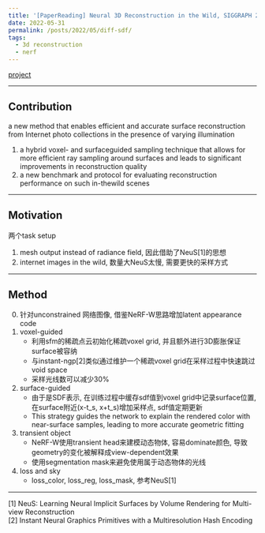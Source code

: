 ```yaml
---
title: '[PaperReading] Neural 3D Reconstruction in the Wild, SIGGRAPH 2022'
date: 2022-05-31
permalink: /posts/2022/05/diff-sdf/
tags:
  - 3d reconstruction
  - nerf
---
```


[project](https://zju3dv.github.io/neuralrecon-w/)

---
## Contribution

a new method that enables efficient and accurate surface reconstruction from Internet photo collections in the presence of varying illumination

1. a hybrid voxel- and surfaceguided sampling technique that allows for more efficient ray sampling around surfaces and leads to significant improvements in reconstruction quality
2. a new benchmark and protocol for evaluating reconstruction performance on such in-thewild scenes

---
## Motivation

两个task setup 
1. mesh output instead of radiance field, 因此借助了NeuS[1]的思想
2. internet images in the wild, 数量大NeuS太慢, 需要更快的采样方式

---
## Method

0. 针对unconstrained 网络图像, 借鉴NeRF-W思路增加latent appearance code
1. voxel-guided 
   - 利用sfm的稀疏点云初始化稀疏voxel grid, 并且额外进行3D膨胀保证surface被容纳
   - 与instant-ngp[2]类似通过维护一个稀疏voxel grid在采样过程中快速跳过void space
   - 采样光线数可以减少30%
2. surface-guided
   - 由于是SDF表示, 在训练过程中缓存sdf值到voxel grid中记录surface位置, 在surface附近(x-t_s, x+t_s)增加采样点, sdf值定期更新
   - This strategy guides the network to explain the rendered color with near-surface samples, leading to more accurate geometric fitting
3. transient object
   - NeRF-W使用transient head来建模动态物体, 容易dominate颜色, 导致geometry的变化被解释成view-dependent效果
   - 使用segmentation mask来避免使用属于动态物体的光线
4. loss and sky
   - loss_color, loss_reg, loss_mask, 参考NeuS[1]

---
[1] NeuS: Learning Neural Implicit Surfaces by Volume Rendering for Multi-view Reconstruction  
[2] Instant Neural Graphics Primitives with a Multiresolution Hash Encoding